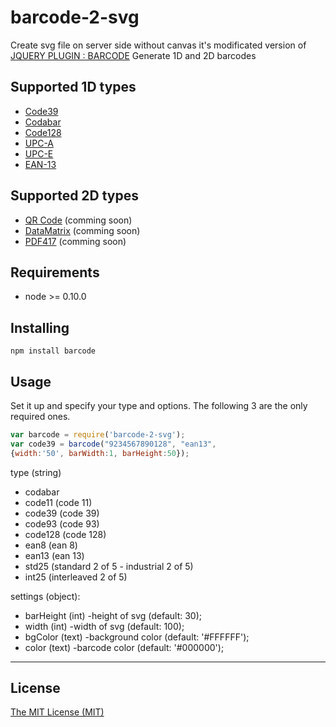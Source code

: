 # barcode-2-svg

Create svg file on server side without canvas
it's modificated version of [JQUERY PLUGIN : BARCODE](http://barcode-coder.com/en/barcode-jquery-plugin-201.html)
Generate 1D and 2D barcodes

## Supported 1D types

* [Code39](http://en.wikipedia.org/wiki/Code39)
* [Codabar](http://en.wikipedia.org/wiki/Codabar)
* [Code128](http://en.wikipedia.org/wiki/Code128)
* [UPC-A](http://en.wikipedia.org/wiki/Universal_Product_Code)
* [UPC-E](http://en.wikipedia.org/wiki/Universal_Product_Code#UPC-E)
* [EAN-13](http://en.wikipedia.org/wiki/EAN)


## Supported 2D types

* [QR Code](http://en.wikipedia.org/wiki/QR_Code) (comming soon)
* [DataMatrix](http://en.wikipedia.org/wiki/DataMatrix) (comming soon)
* [PDF417](http://en.wikipedia.org/wiki/PDF417) (comming soon)

## Requirements

- node >= 0.10.0

## Installing

	npm install barcode

## Usage

Set it up and specify your type and options. The following 3 are the only
required ones.

```javascript
var barcode = require('barcode-2-svg');
var code39 = barcode("9234567890128", "ean13",
{width:'50', barWidth:1, barHeight:50});
```
type (string)

- codabar
- code11 (code 11)
- code39 (code 39)
- code93 (code 93)
- code128 (code 128)
- ean8 (ean 8)
- ean13 (ean 13)
- std25 (standard 2 of 5 - industrial 2 of 5)
- int25 (interleaved 2 of 5)

settings (object):

 - barHeight (int) -height of svg (default: 30);
 - width (int) -width of svg (default: 100);
 - bgColor (text) -background color (default: '#FFFFFF');
 - color (text) -barcode color (default: '#000000');


----------


## License

[The MIT License (MIT)](http://opensource.org/licenses/mit-license.php)